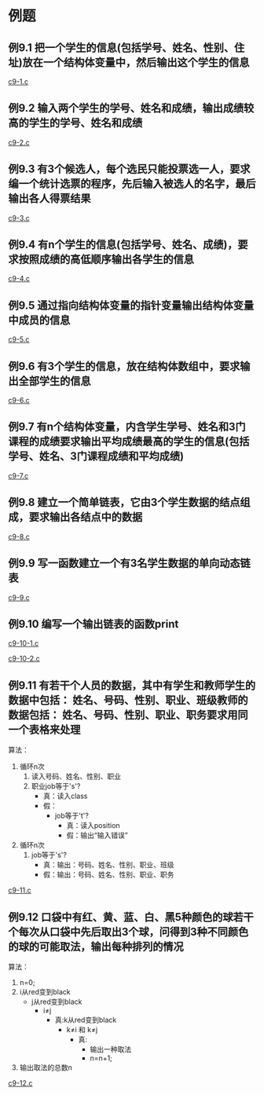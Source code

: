 # 例题

## 例9.1 把一个学生的信息(包括学号、姓名、性别、住址)放在一个结构体变量中，然后输出这个学生的信息

[c9-1.c](c9-1.c)

## 例9.2 输入两个学生的学号、姓名和成绩，输出成绩较高的学生的学号、姓名和成绩

[c9-2.c](c9-2.c)

## 例9.3 有3个候选人，每个选民只能投票选一人，要求编一个统计选票的程序，先后输入被选人的名字，最后输出各人得票结果

[c9-3.c](c9-3.c)

## 例9.4 有n个学生的信息(包括学号、姓名、成绩)，要求按照成绩的高低顺序输出各学生的信息

[c9-4.c](c9-4.c)

## 例9.5 通过指向结构体变量的指针变量输出结构体变量中成员的信息

[c9-5.c](c9-5.c)

## 例9.6 有3个学生的信息，放在结构体数组中，要求输出全部学生的信息

[c9-6.c](c9-6.c)

## 例9.7 有n个结构体变量，内含学生学号、姓名和3门课程的成绩要求输出平均成绩最高的学生的信息(包括学号、姓名、3门课程成绩和平均成绩)

[c9-7.c](c9-7.c)

## 例9.8 建立一个简单链表，它由3个学生数据的结点组成，要求输出各结点中的数据

[c9-8.c](c9-8.c)

## 例9.9 写一函数建立一个有3名学生数据的单向动态链表

[c9-9.c](c9-9.c)

## 例9.10 编写一个输出链表的函数print

[c9-10-1.c](c9-10-1.c)

[c9-10-2.c](c9-10-2.c)

## 例9.11 有若干个人员的数据，其中有学生和教师学生的数据中包括： 姓名、号码、性别、职业、班级教师的数据包括： 姓名、号码、性别、职业、职务要求用同一个表格来处理

算法：

1. 循环n次
   1. 读入号码、姓名、性别、职业
   2. 职业job等于's'?
      * 真：读入class
      * 假：
        * job等于't'?
          * 真：读入position
          * 假：输出“输入错误”
2. 循环n次
   1. job等于's'?
      * 真：输出：号码、姓名、性别、职业、班级
      * 假：输出：号码、姓名、性别、职业、职务

[c9-11.c](c9-11.c)

## 例9.12 口袋中有红、黄、蓝、白、黑5种颜色的球若干个每次从口袋中先后取出3个球，问得到3种不同颜色的球的可能取法，输出每种排列的情况

算法：

1. n=0;
2. i从red变到black
   * j从red变到black
     * i$\neq$j
       * 真:k从red变到black
         * k$\neq$i 和 k$\neq$j
           * 真:
             * 输出一种取法
             * n=n+1;
3. 输出取法的总数n

[c9-12.c](c9-12.c)

